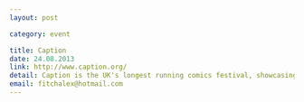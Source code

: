 ```yaml
---
layout: post

category: event

title: Caption
date: 24.08.2013
link: http://www.caption.org/
detail: Caption is the UK's longest running comics festival, showcasing the work of small press and professional creators alike. 24th- 25th August.
email: fitchalex@hotmail.com
---
```

